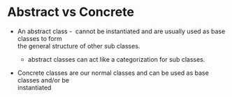 # Abstract vs Concrete
*   An abstract class -  cannot be instantiated and are usually used as base classes to form  
    the general structure of other sub classes.
    *   abstract classes can act like a categorization for sub classes.

*   Concrete classes are our normal classes and can be used as base classes and/or be  
    instantiated